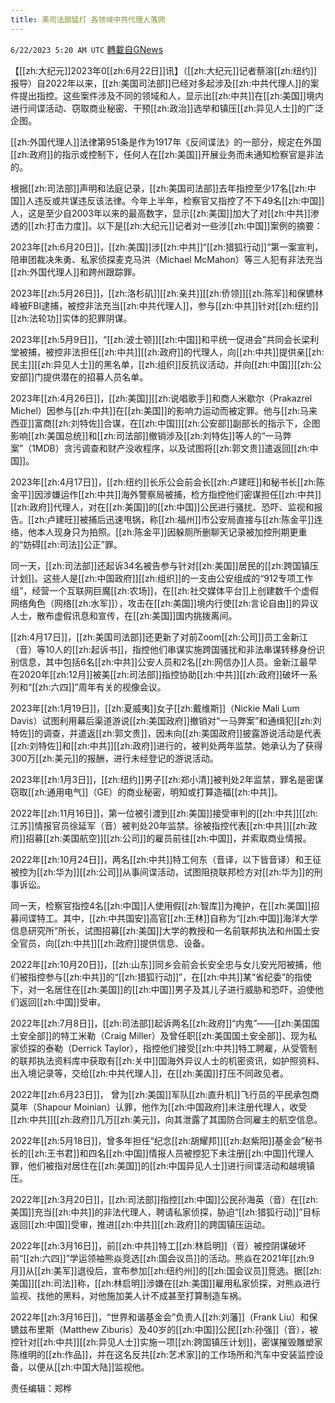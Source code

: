 ```yaml
---
title: 美司法部猛打 各领域中共代理人落网
---
```

`6/22/2023 5:20 AM UTC` [轉載自GNews](https://gnews.org/articles/1403418)


【[[zh:大纪元]]2023年0[[zh:6月22日]]讯】（[[zh:大纪元]]记者蔡溶[[zh:纽约]]报导）自2022年以来，[[zh:美国司法部]]已经对多起涉及[[zh:中共代理人]]的案件提出指控。这些案件涉及不同的领域和人，显示出[[zh:中共]]在[[zh:美国]]境内进行间谍活动、窃取商业秘密、干预[[zh:政治]]选举和镇压[[zh:异见人士]]的广泛企图。

[[zh:外国代理人]]法律第951条是作为1917年《反间谍法》的一部分，规定在外国[[zh:政府]]的指示或控制下，任何人在[[zh:美国]]开展业务而未通知检察官是非法的。

根据[[zh:司法部]]声明和法庭记录，[[zh:美国司法部]]去年指控至少17名[[zh:中国]]人违反或共谋违反该法律。今年上半年，检察官又指控了不下49名[[zh:中国]]人，这是至少自2003年以来的最高数字，显示[[zh:美国]]加大了对[[zh:中共]]渗透的[[zh:打击力度]]。以下是[[zh:大纪元]]记者对一些涉[[zh:中国]]案例的摘要：

2023年[[zh:6月20日]]，[[zh:美国]]涉[[zh:中共]]“[[zh:猎狐行动]]”第一案宣判，陪审团裁决朱勇、私家侦探麦克马洪（Michael McMahon）等三人犯有非法充当[[zh:外国代理人]]和跨州跟踪罪。

2023年[[zh:5月26日]]，[[zh:洛杉矶]][[zh:亲共]][[zh:侨领]][[zh:陈军]]和保镳林峰被FBI逮捕，被控非法充当[[zh:中共代理人]]，参与[[zh:中共]]针对[[zh:纽约]][[zh:法轮功]]实体的犯罪阴谋。

2023年[[zh:5月9日]]，“[[zh:波士顿]][[zh:中国]]和平统一促进会”共同会长梁利堂被捕，被控非法担任[[zh:中共]][[zh:政府]]的代理人，向[[zh:中共]]提供亲[[zh:民主]][[zh:异见人士]]的黑名单，[[zh:组织]]反抗议活动，并向[[zh:中国]][[zh:公安部]]门提供潜在的招募人员名单。

2023年[[zh:4月26日]]，[[zh:美国]][[zh:说唱歌手]]和商人米歇尔（Prakazrel Michel）因参与[[zh:中共]]在[[zh:美国]]的影响力运动而被定罪。他与[[zh:马来西亚]]富商[[zh:刘特佐]]合谋，在[[zh:中国]][[zh:公安部]]副部长的指示下，企图影响[[zh:美国总统]]和[[zh:司法部]]撤销涉及[[zh:刘特佐]]等人的“一马弊案”（1MDB）贪污调查和财产没收程序，以及试图将[[zh:郭文贵]]遣返回[[zh:中国]]。

2023年[[zh:4月17日]]，[[zh:纽约]]长乐公会前会长[[zh:卢建旺]]和秘书长[[zh:陈金平]]因涉嫌运作[[zh:中共]]海外警察局被捕，检方指控他们密谋担任[[zh:中共]][[zh:政府]]代理人，对在[[zh:美国]]的[[zh:中国]]公民进行骚扰、恐吓、监视和报告。[[zh:卢建旺]]被捕后迅速甩锅，称[[zh:福州]]市公安局直接与[[zh:陈金平]]连络，他本人现身只为拍照。[[zh:陈金平]]因躲厕所删聊天记录被加控刑期更重的“妨碍[[zh:司法]]公正”罪。

同一天，[[zh:司法部]]还起诉34名被告参与针对[[zh:美国]]居民的[[zh:跨国镇压计划]]。这些人是[[zh:中国政府]][[zh:组织]]的一支由公安组成的“912专项工作组”，经营一个互联网巨魔[[zh:农场]]，在[[zh:社交媒体平台]]上创建数千个虚假网络角色（网络[[zh:水军]]），攻击在[[zh:美国]]境内行使[[zh:言论自由]]的异议人士，散布虚假讯息和宣传，在[[zh:美国]]国内挑拨离间。

[[zh:4月17日]]，[[zh:美国司法部]]还更新了对前Zoom[[zh:公司]]员工金新江（音）等10人的[[zh:起诉书]]，指控他们串谋实施跨国骚扰和非法串谋转移身份识别信息，其中包括6名[[zh:中共]]公安人员和2名[[zh:网信办]]人员。金新江最早在2020年[[zh:12月]]被美[[zh:司法部]]指控协助[[zh:中共]][[zh:政府]]破坏一系列和“[[zh:六四]]”周年有关的视像会议。

2023年[[zh:1月19日]]，[[zh:夏威夷]]女子[[zh:戴维斯]]（Nickie Mali Lum Davis）试图利用幕后渠道游说[[zh:美国政府]]撤销对“一马弊案”和通缉犯[[zh:刘特佐]]的调查，并遣返[[zh:郭文贵]]，因未向[[zh:美国政府]]披露游说活动是代表[[zh:刘特佐]]和[[zh:中共]][[zh:政府]]进行的，被判处两年监禁。她承认为了获得300万[[zh:美元]]的报酬，进行未经登记的游说活动。

2023年[[zh:1月3日]]，[[zh:纽约]]男子[[zh:郑小清]]被判处2年监禁，罪名是密谋窃取[[zh:通用电气]]（GE）的商业秘密，明知或打算造福[[zh:中共]]。

2022年[[zh:11月16日]]，第一位被引渡到[[zh:美国]]接受审判的[[zh:中共]][[zh:江苏]]情报官员徐延军（音）被判处20年监禁。徐被指控代表[[zh:中共]][[zh:政府]]招募[[zh:美国航空]][[zh:公司]]的雇员前往[[zh:中国]]，并索取商业情报。

2022年[[zh:10月24日]]，两名[[zh:中共]]特工何东（音译，以下皆音译）和王征被控为[[zh:华为]][[zh:公司]]从事间谍活动，试图阻挠联邦检方对[[zh:华为]]的刑事诉讼。

同一天，检察官指控4名[[zh:中国]]人使用假[[zh:智库]]为掩护，在[[zh:美国]]招募间谍特工。其中，[[zh:中共国安]]高官[[zh:王林]]自称为“[[zh:中国]]海洋大学信息研究所”所长，试图招募[[zh:美国]]大学的教授和一名前联邦执法和州国土安全官员，向[[zh:中共]][[zh:政府]]提供信息、设备。

2022年[[zh:10月20日]]，[[zh:山东]]同乡会前会长安全忠与女儿安光阳被捕，他们被指控参与[[zh:中共]]的“[[zh:猎狐行动]]”，在[[zh:中共]]某“省纪委”的指使下，对一名居住在[[zh:美国]]的[[zh:中国]]男子及其儿子进行威胁和恐吓，迫使他们返回[[zh:中国]]受审。

2022年[[zh:7月8日]]，[[zh:司法部]]起诉两名[[zh:政府]]“内鬼”——[[zh:美国国土安全部]]的特工米勒（Craig Miller）及曾任职[[zh:美国国土安全部]]、现为私家侦探的泰勒（Derrick Taylor），指控他们接受[[zh:中共]]特工聘雇，从受管制的联邦执法资料库中获取有[[zh:关中]]国海外异议人士的机密资讯，如护照资料、出入境记录等，交给[[zh:中共代理人]]，在[[zh:美国]]打压不同政见者。

2022年[[zh:6月23日]]， 曾为[[zh:美国]]军队[[zh:直升机]]飞行员的平民承包商莫年（Shapour Moinian）认罪，他作为[[zh:中国政府]]未注册代理人，收受[[zh:中共]][[zh:政府]]几万[[zh:美元]]，向其泄露了其国防合同雇主的航空信息。

2022年[[zh:5月18日]]，曾多年担任“纪念[[zh:胡耀邦]][[zh:赵紫阳]]基金会”秘书长的[[zh:王书君]]和四名[[zh:中国]]情报人员被控犯下未注册[[zh:中国]]代理人罪，他们被指对居住在[[zh:美国]]的[[zh:中国异见人士]]进行间谍活动和越境镇压。

2022年[[zh:3月20日]]，[[zh:司法部]]指控[[zh:中国]]公民孙海英（音）在[[zh:美国]]充当[[zh:中共]]的非法代理人，聘请私家侦探，胁迫“[[zh:猎狐行动]]”目标返回[[zh:中国]]受审，推进[[zh:中共]][[zh:政府]]的跨国镇压运动。

2022年[[zh:3月16日]]，前[[zh:中共]]特工[[zh:林启明]]（音）被控阴谋破坏前“[[zh:六四]]”学运领袖熊焱竞选[[zh:国会议员]]的活动。熊焱在2021年[[zh:9月]]从[[zh:美军]]退役后，宣布参加[[zh:纽约州]]的[[zh:国会议员]]竞选。据[[zh:美国]][[zh:司法]]称，[[zh:林启明]]涉嫌在[[zh:美国]]雇用私家侦探，对熊焱进行监视、找他的黑料，对他施加美人计不成甚至打算制造车祸。

2022年[[zh:3月16日]]，“世界和谐基金会”负责人[[zh:刘藩]]（Frank Liu）和保镳兹布里斯（Matthew Ziburis）及40岁的[[zh:中国]]公民[[zh:孙强]]（音），被控针对[[zh:中共]][[zh:异见人士]]实施一项[[zh:跨国镇压计划]]，密谋摧毁雕塑家陈维明的[[zh:作品]]，并在这名反共[[zh:艺术家]]的工作场所和汽车中安装监控设备，以便从[[zh:中国大陆]]监视他。

责任编辑：郑桦

